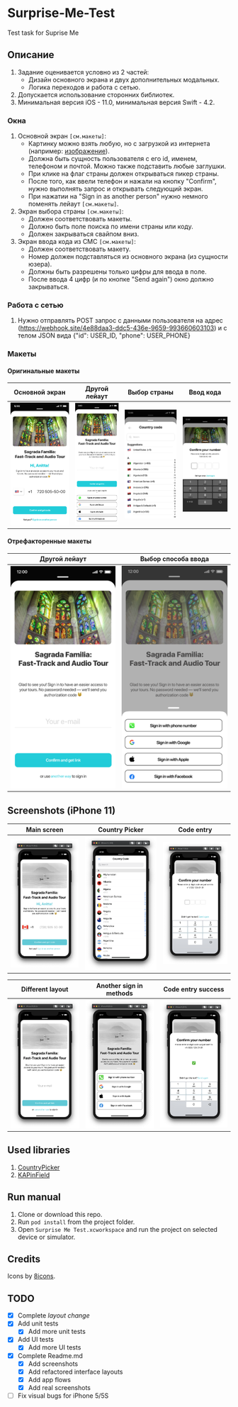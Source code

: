 # Surprise-Me-Test
Test task for Suprise Me

## Описание
 1. Задание оценивается условно из 2 частей:
    - Дизайн основного экрана и двух дополнительных модальных.
    - Логика переходов и работа с сетью.
 2. Допускается использование сторонних библиотек.
 3. Минимальная версия iOS - 11.0, минимальная версия Swift - 4.2.
 
### Окна
  1. Основной экран `[см.макеты]`:
     - Картинку можно взять любую, но с загрузкой из интернета (например: [изображение](https://app.surprizeme.ru/media/store/1186_i1KaYnj_8DuYTzc.jpg)).
     - Должна быть сущность пользователя с его id, именем, телефоном и почтой. Можно также подставить любые заглушки.
     - При клике на флаг страны должен открываться пикер страны.
     - После того, как ввели телефон и нажали на кнопку "Confirm", нужно выполнять запрос и открывать следующий экран.
     - При нажатии на "Sign in as another person" нужно немного поменять лейаут `[см.макеты]`.
  2. Экран выбора страны `[см.макеты]`:
     - Должен соответствовать макеты.
     - Должно быть поле поиска по имени страны или коду.
     - Должен закрываться свайпом вниз.
  3. Экран ввода кода из СМС `[см.макеты]`:
     - Должен соответствовать макету.
     - Номер должен подставляться из основного экрана (из сущности юзера).
     - Должны быть разрешены только цифры для ввода в поле.
     - После ввода 4 цифр (и по кнопке "Send again") окно должно закрываться.

### Работа с сетью
  1. Нужно отправлять POST запрос с данными пользователя на адрес (https://webhook.site/4e88daa3-ddc5-436e-9659-993660603103) и с телом JSON вида {"id": USER_ID, "phone": USER_PHONE}

### Макеты
#### Оригинальные макеты
| Основной экран | Другой лейаут | Выбор страны | Ввод кода |
| --- | --- | --- | --- |
| ![Main screen](https://github.com/un0dvendig/Surprise-Me-Test/blob/assets/Layouts/Original/1%20step%402x.jpg) | ![Different layout](https://github.com/un0dvendig/Surprise-Me-Test/blob/assets/Layouts/Original/not%20you%20sign%20in%20email%402x.jpg) | ![Country picker](https://github.com/un0dvendig/Surprise-Me-Test/blob/assets/Layouts/Original/country%20code%402x.jpg) | ![Code entry](https://github.com/un0dvendig/Surprise-Me-Test/blob/assets/Layouts/Original/Code%402x.jpg) |

#### Отрефакторенные макеты
| Другой лейаут | Выбор способа ввода |
| --- | --- |
| <img src="https://github.com/un0dvendig/Surprise-Me-Test/blob/assets/Layouts/Refactored/different%20layout.png" width="300"> | <img src="https://github.com/un0dvendig/Surprise-Me-Test/blob/assets/Layouts/Refactored/sign%20in%20method%20choice.png" width="300"> |


## Screenshots (iPhone 11)
| Main screen | Country Picker | Code entry |
| --- | --- | --- | 
| ![Screenshot main screen](https://github.com/un0dvendig/Surprise-Me-Test/blob/assets/Screenshots/Main%20Screen%20(iPhone%2011).png) | ![Screenshot country picker](https://github.com/un0dvendig/Surprise-Me-Test/blob/assets/Screenshots/Country%20Picker%20(iPhone%2011).png) | ![Screenshot code entry](https://github.com/un0dvendig/Surprise-Me-Test/blob/assets/Screenshots/Code%20Entry%20(iPhone%2011).png) | 

| Different layout | Another sign in methods | Code entry success|
| --- | --- | --- |
| ![Screenshot different layout](https://github.com/un0dvendig/Surprise-Me-Test/blob/assets/Screenshots/Different%20Layout%20(iPhone%2011).png) | ![Screenshot sign in methods](https://github.com/un0dvendig/Surprise-Me-Test/blob/assets/Screenshots/Sign%20in%20methods%20(iPhone%2011).png) | ![Screenshot code entry success](https://github.com/un0dvendig/Surprise-Me-Test/blob/assets/Screenshots/Code%20Entry%20Success%20(iPhone%2011).png) |

## Used libraries
  1. [CountryPicker](https://github.com/SURYAKANTSHARMA/CountryPicker)
  2. [KAPinField](https://github.com/kirualex/KAPinField)

## Run manual
 1. Clone or download this repo.
 2. Run `pod install` from the project folder.
 3. Open `Surprise Me Test.xcworkspace` and run the project on selected device or simulator.
 
 ## Credits
 Icons by [8icons](https://icons8.com).
 
 ## TODO
  - [X] Complete *layout change*
  - [X] Add unit tests
     - [X] Add more unit tests
  - [X] Add UI tests
     - [X] Add more UI tests
  - [X] Complete Readme.md
     - [X] Add screenshots
     - [X] Add refactored interface layouts
     - [X] Add app flows
     - [X] Add real screenshots
  - [ ] Fix visual bugs for iPhone 5/5S
